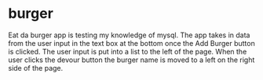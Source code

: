# burger

Eat da burger app is testing my knowledge of mysql.  The app takes in data from the user input in the text box at the bottom once the Add Burger button is clicked.  The user input is put into a list to the left of the page.  When the user clicks the devour button the burger name is moved to a left on the right side of the page.